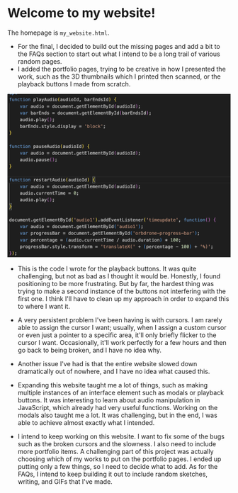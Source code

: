 # Welcome to my website!

The homepage is `my_website.html`.

- For the final, I decided to build out the missing pages and add a bit to the FAQs section to start out what I intend to be a long trail of various random pages.
- I added the portfolio pages, trying to be creative in how I presented the work, such as the 3D thumbnails which I printed then scanned, or the playback buttons I made from scratch.

![Screenshot](Screenshot.png)

- This is the code I wrote for the playback buttons. It was quite challenging, but not as bad as I thought it would be. Honestly, I found positioning to be more frustrating. But by far, the hardest thing was trying to make a second instance of the buttons not interfering with the first one. I think I'll have to clean up my approach in order to expand this to where I want it.

- A very persistent problem I've been having is with cursors. I am rarely able to assign the cursor I want; usually, when I assign a custom cursor or even just a pointer to a specific area, it'll only briefly flicker to the cursor I want. Occasionally, it'll work perfectly for a few hours and then go back to being broken, and I have no idea why.
- Another issue I've had is that the entire website slowed down dramatically out of nowhere, and I have no idea what caused this.

- Expanding this website taught me a lot of things, such as making multiple instances of an interface element such as modals or playback buttons. It was interesting to learn about audio manipulation in JavaScript, which already had very useful functions. Working on the modals also taught me a lot. It was challenging, but in the end, I was able to achieve almost exactly what I intended.

- I intend to keep working on this website. I want to fix some of the bugs such as the broken cursors and the slowness. I also need to include more portfolio items. A challenging part of this project was actually choosing which of my works to put on the portfolio pages. I ended up putting only a few things, so I need to decide what to add. As for the FAQs, I intend to keep building it out to include random sketches, writing, and GIFs that I've made.
